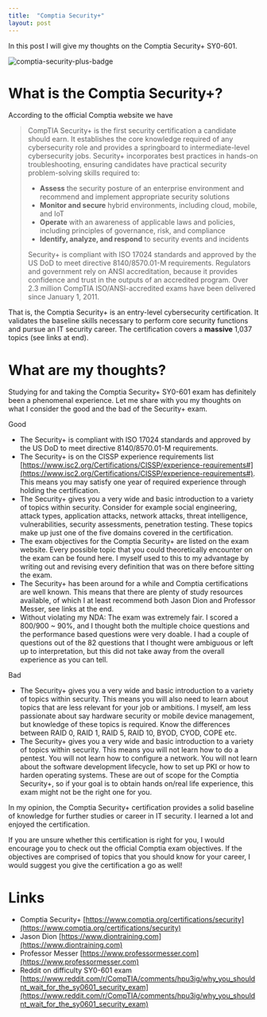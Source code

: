 ```yaml
---
title:  "Comptia Security+"
layout: post
---
```


In this post I will give my thoughts on the Comptia Security+ SY0-601.

![comptia-security-plus-badge](https://user-images.githubusercontent.com/65175073/172543640-10b3d336-8fdb-40f5-b54d-0af99fab11d8.png)


# What is the Comptia Security+?

According to the official Comptia website we have

> CompTIA Security+ is the first security certification a candidate should earn. It establishes the core knowledge required of any cybersecurity role and provides a springboard to intermediate-level cybersecurity jobs. Security+ incorporates best practices in hands-on troubleshooting, ensuring candidates have practical security problem-solving skills required to: 
> - **Assess** the security posture of an enterprise environment and recommend and implement appropriate security solutions
> - **Monitor and secure** hybrid environments, including cloud, mobile, and IoT
> - **Operate** with an awareness of applicable laws and policies, including principles of governance, risk, and compliance
> - **Identify, analyze, and respond** to security events and incidents
> 
> Security+ is compliant with ISO 17024 standards and approved by the US DoD to meet directive 8140/8570.01-M requirements. Regulators and government rely on ANSI accreditation, because it provides confidence and trust in the outputs of an accredited program. Over 2.3 million CompTIA ISO/ANSI-accredited exams have been delivered since January 1, 2011.

That is, the Comptia Security+ is an entry-level cybersecurity certification. It validates the baseline skills necessary to perform core security functions and pursue an IT security career. The certification covers a **massive** 1,037 topics (see links at end).

# What are my thoughts?

Studying for and taking the Comptia Security+ SY0-601 exam has definitely been a phenomenal experience. Let me share with you my thoughts on what I consider the good and the bad of the Security+ exam.

Good
- The Security+ is compliant with ISO 17024 standards and approved by the US DoD to meet directive 8140/8570.01-M requirements. 
- The Security+ is on the CISSP experience requirements list [https://www.isc2.org/Certifications/CISSP/experience-requirements#](https://www.isc2.org/Certifications/CISSP/experience-requirements#). This means you may satisfy one year of required experience through holding the certification.
- The Security+ gives you a very wide and basic introduction to a variety of topics within security. Consider for example social engineering, attack types, application attacks, network attacks, threat intelligence, vulnerabilities, security assessments, penetration testing. These topics make up just one of the five domains covered in the certification.
- The exam objectives for the Comptia Security+ are listed on the exam website. Every possible topic that you could theoretically encounter on the exam can be found here. I myself used to this to my advantage by writing out and revising every definition that was on there before sitting the exam.
- The Security+ has been around for a while and Comptia certifications are well known. This means that there are plenty of study resources available, of which I at least recommend both Jason Dion and Professor Messer, see links at the end.
- Without violating my NDA: The exam was extremely fair. I scored a 800/900 ~ 90%, and I thought both the multiple choice questions and the performance based questions were very doable. I had a couple of questions out of the 82 questions that I thought were ambiguous or left up to interpretation, but this did not take away from the overall experience as you can tell.

Bad
- The Security+ gives you a very wide and basic introduction to a variety of topics within security. This means you will also need to learn about topics that are less relevant for your job or ambitions. I myself, am less passionate about say hardware security or mobile device management, but knowledge of these topics is required. Know the differences between RAID 0, RAID 1, RAID 5, RAID 10, BYOD, CYOD, COPE etc.
- The Security+ gives you a very wide and basic introduction to a variety of topics within security. This means you will not learn how to do a pentest. You will not learn how to configure a network. You will not learn about the software development lifecycle, how to set up PKI or how to harden operating systems. These are out of scope for the Comptia Security+, so if your goal is to obtain hands on/real life experience, this exam might not be the right one for you.

In my opinion, the Comptia Security+ certification provides a solid baseline of knowledge for further studies or career in IT security. I learned a lot and enjoyed the certification.

If you are unsure whether this certification is right for you, I would encourage you to check out the official Comptia exam objectives. If the objectives are comprised of topics that you should know for your career, I would suggest you give the certification a go as well!

# Links
- Comptia Security+ [https://www.comptia.org/certifications/security](https://www.comptia.org/certifications/security)
- Jason Dion [https://www.diontraining.com](https://www.diontraining.com)
- Professor Messer [https://www.professormesser.com](https://www.professormesser.com)
- Reddit on difficulty SY0-601 exam [https://www.reddit.com/r/CompTIA/comments/hpu3ig/why_you_shouldnt_wait_for_the_sy0601_security_exam](https://www.reddit.com/r/CompTIA/comments/hpu3ig/why_you_shouldnt_wait_for_the_sy0601_security_exam)

